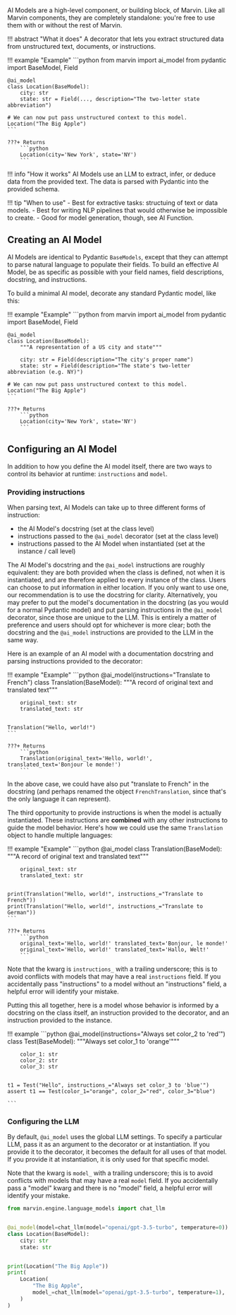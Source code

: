 AI Models are a high-level component, or building block, of Marvin. Like all Marvin components, they are completely standalone: you're free to use them with or without the rest of Marvin.

!!! abstract "What it does"
    A decorator that lets you extract structured data from unstructured text, documents, or instructions.


!!! example "Example"
    ```python
    from marvin import ai_model
    from pydantic import BaseModel, Field


    @ai_model
    class Location(BaseModel):
        city: str
        state: str = Field(..., description="The two-letter state abbreviation")

    # We can now put pass unstructured context to this model.
    Location("The Big Apple")
    ```
    
    ???+ Returns
        ```python
        Location(city='New York', state='NY')
        ```

!!! info "How it works"
    AI Models use an LLM to extract, infer, or deduce data from the provided text. The data is parsed with Pydantic into the provided schema.

!!! tip "When to use"
    - Best for extractive tasks: structuing of text or data models.
    - Best for writing NLP pipelines that would otherwise be impossible to create.
    - Good for model generation, though, see AI Function.

## Creating an AI Model

AI Models are identical to Pydantic `BaseModels`, except that they can attempt to parse natural language to populate their fields. To build an effective AI Model, be as specific as possible with your field names, field descriptions, docstring, and instructions.

To build a minimal AI model, decorate any standard Pydantic model, like this:

!!! example "Example"
    ```python
    from marvin import ai_model
    from pydantic import BaseModel, Field


    @ai_model
    class Location(BaseModel):
        """A representation of a US city and state"""

        city: str = Field(description="The city's proper name")
        state: str = Field(description="The state's two-letter abbreviation (e.g. NY)")

    # We can now put pass unstructured context to this model.
    Location("The Big Apple")
    ```
    
    ???+ Returns
        ```python
        Location(city='New York', state='NY')
        ```

## Configuring an AI Model

In addition to how you define the AI model itself, there are two ways to control its behavior at runtime: `instructions` and `model`.

### Providing instructions
When parsing text, AI Models can take up to three different forms of instruction:
- the AI Model's docstring (set at the class level)
- instructions passed to the `@ai_model` decorator (set at the class level)
- instructions passed to the AI Model when instantiated (set at the instance / call level)

The AI Model's docstring and the `@ai_model` instructions are roughly equivalent: they are both provided when the class is defined, not when it is instantiated, and are therefore applied to every instance of the class. Users can choose to put information in either location. If you only want to use one, our recommendation is to use the docstring for clarity. Alternatively, you may prefer to put the model's documentation in the docstring (as you would for a normal Pydantic model) and put parsing instructions in the `@ai_model` decorator, since those are unique to the LLM. This is entirely a matter of preference and users should opt for whichever is more clear; both the docstring and the `@ai_model` instructions are provided to the LLM in the same way.

Here is an example of an AI model with a documentation docstring and parsing instructions provided to the decorator:

!!! example "Example"
    ```python
    @ai_model(instructions="Translate to French")
    class Translation(BaseModel):
        """A record of original text and translated text"""

        original_text: str
        translated_text: str


    Translation("Hello, world!")
    ```

    ???+ Returns
        ```python
        Translation(original_text='Hello, world!', translated_text='Bonjour le monde!')
        ```

In the above case, we could have also put "translate to French" in the docstring (and perhaps renamed the object `FrenchTranslation`, since that's the only language it can represent).

The third opportunity to provide instructions is when the model is actually instantiated. These instructions are **combined** with any other instructions to guide the model behavior. Here's how we could use the same `Translation` object to handle multiple languages:

!!! example "Example"
    ```python
    @ai_model
    class Translation(BaseModel):
        """A record of original text and translated text"""

        original_text: str
        translated_text: str


    print(Translation("Hello, world!", instructions_="Translate to French"))
    print(Translation("Hello, world!", instructions_="Translate to German"))
    ```

    ???+ Returns
        ```python
        original_text='Hello, world!' translated_text='Bonjour, le monde!'
        original_text='Hello, world!' translated_text='Hallo, Welt!'
        ```

Note that the kwarg is `instructions_` with a trailing underscore; this is to avoid conflicts with models that may have a real `instructions` field. If you accidentally pass "instructions" to a model without an "instructions" field, a helpful error will identify your mistake.

Putting this all together, here is a model whose behavior is informed by a docstring on the class itself, an instruction provided to the decorator, and an instruction provided to the instance.

!!! example
    ```python
    @ai_model(instructions="Always set color_2 to 'red'")
    class Test(BaseModel):
        """Always set color_1 to 'orange'"""

        color_1: str
        color_2: str
        color_3: str


    t1 = Test("Hello", instructions_="Always set color_3 to 'blue'")
    assert t1 == Test(color_1="orange", color_2="red", color_3="blue")
    
    ```

### Configuring the LLM
By default, `@ai_model` uses the global LLM settings. To specify a particular LLM, pass it as an argument to the decorator or at instantiation. If you provide it to the decorator, it becomes the default for all uses of that model. If you provide it at instantiation, it is only used for that specific model. 

Note that the kwarg is `model_` with a trailing underscore; this is to avoid conflicts with models that may have a real `model` field. If you accidentally pass a "model" kwarg and there is no "model" field, a helpful error will identify your mistake.

```python
from marvin.engine.language_models import chat_llm


@ai_model(model=chat_llm(model="openai/gpt-3.5-turbo", temperature=0))
class Location(BaseModel):
    city: str
    state: str


print(Location("The Big Apple"))
print(
    Location(
        "The Big Apple",
        model_=chat_llm(model="openai/gpt-3.5-turbo", temperature=1),
    )
)

```